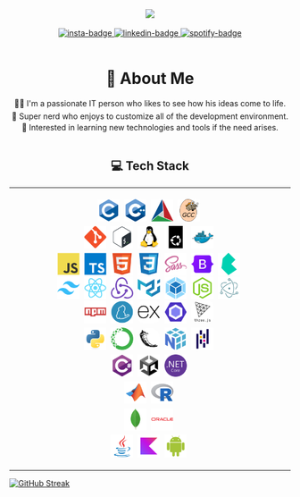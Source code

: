 <div id="header" align="center">
    <img src="https://media.giphy.com/media/M9gbBd9nbDrOTu1Mqx/giphy.gif" width="100"/>
</div>

<div id="links" align="center" style="margin: 15px auto 0px auto;">
    <a href="https://instagram.com/alex.dele.o.o">
        <img src="https://img.shields.io/badge/Instagram-%23E4405F.svg?logo=Instagram&logoColor=white" alt="insta-badge"/>
    </a>
    <a href="https://linkedin.com/in/alexandru-delegeanu">
        <img src="https://img.shields.io/badge/LinkedIn-%230077B5.svg?logo=linkedin&logoColor=white" alt="linkedin-badge"/>
    </a>
    <a href="https://open.spotify.com/playlist/5YYqRKbgTKXAcP91Tv8r1Y?si=b957d0eb82024411">
        <img src="https://img.shields.io/badge/-Spotify-1DB954?logo=spotify&logoColor=white" alt="spotify-badge"/>
    </a>
</div>
<br />

<h1 align="center">💫 About Me</h1>

<div align="center" style="display: flex; flex-direction: column; gap: 3px;">
    <div>
        👨‍💻 I'm a passionate IT person who likes to see how his ideas come to life.
    </div>
    <div>
    </div>
        👾 Super nerd who enjoys to customize all of the development environment.
    <div>
        👀 Interested in learning new technologies and tools if the need arises.
    </div>
</div>
<br>

<h2 align="center">💻 Tech Stack</h2>
<hr>

<div align="center" style="max-width: 350px; margin: 20px auto; display: flex; flex-direction: column; gap: 5px">
  <div>
    <img src="https://raw.githubusercontent.com/devicons/devicon/master/icons/c/c-original.svg" title="C" alt="C" width="40" height="40"/>&nbsp;
    <img src="https://raw.githubusercontent.com/devicons/devicon/master/icons/cplusplus/cplusplus-original.svg" title="C++" alt="C++" width="40" height="40"/>&nbsp;
    <img src="https://raw.githubusercontent.com/devicons/devicon/master/icons/cmake/cmake-original.svg" title="CMake" alt="CMake" width="40" height="40"/>&nbsp;
    <img src="https://raw.githubusercontent.com/devicons/devicon/master/icons/gcc/gcc-original.svg" title="GCC" alt="GCC" width="40" height="40"/>&nbsp;
  </div>

  <div>
    <img src="https://raw.githubusercontent.com/devicons/devicon/master/icons/git/git-original.svg" title="Git" alt="Git" width="40" height="40"/>&nbsp;
    <img src="https://raw.githubusercontent.com/devicons/devicon/master/icons/bash/bash-original.svg" title="Bash" alt="Bash" width="40" height="40"/>&nbsp;
    <img src="https://raw.githubusercontent.com/devicons/devicon/master/icons/linux/linux-original.svg" title="Linux" alt="Linux" width="40" height="40"/>&nbsp;
    <img src="https://raw.githubusercontent.com/devicons/devicon/master/icons/ubuntu/ubuntu-plain.svg" title="Ubuntu" alt="Ubuntu" width="40" height="40"/>&nbsp;
    <img src="https://raw.githubusercontent.com/devicons/devicon/master/icons/docker/docker-original.svg" title="Docker" alt="Docker" width="40" height="40"/>&nbsp;
  </div>

  <div>
    <img src="https://raw.githubusercontent.com/devicons/devicon/master/icons/javascript/javascript-original.svg" title="JavaScript" alt="JavaScript" width="40" height="40"/>&nbsp;
    <img src="https://raw.githubusercontent.com/devicons/devicon/master/icons/typescript/typescript-original.svg" title="TypeScript" alt="TypeScript" width="40" height="40"/>&nbsp;
    <img src="https://raw.githubusercontent.com/devicons/devicon/master/icons/html5/html5-original.svg" title="HTML5" alt="HTML5" width="40" height="40"/>&nbsp;
    <img src="https://raw.githubusercontent.com/devicons/devicon/master/icons/css3/css3-original.svg" title="CSS3" alt="CSS3" width="40" height="40"/>&nbsp;
    <img src="https://raw.githubusercontent.com/devicons/devicon/master/icons/sass/sass-original.svg" title="Sass" alt="Sass" width="40" height="40"/>&nbsp;
    <img src="https://raw.githubusercontent.com/devicons/devicon/master/icons/bootstrap/bootstrap-original.svg" title="Bootstrap" alt="Bootstrap" width="40" height="40"/>&nbsp;
    <img src="https://raw.githubusercontent.com/devicons/devicon/master/icons/bulma/bulma-plain.svg" title="BulmaCSS" alt="BulmaCSS" width="40" height="40"/>&nbsp;
    <img src="https://raw.githubusercontent.com/devicons/devicon/master/icons/tailwindcss/tailwindcss-plain.svg" title="TailwindCSS" alt="TailwindCSS" width="40" height="40"/>&nbsp;
    <img src="https://raw.githubusercontent.com/devicons/devicon/master/icons/react/react-original.svg" title="React" alt="React" width="40" height="40"/>&nbsp;
    <img src="https://raw.githubusercontent.com/devicons/devicon/master/icons/redux/redux-original.svg" title="Redux" alt="Redux" width="40" height="40"/>&nbsp;
    <img src="https://raw.githubusercontent.com/devicons/devicon/master/icons/materialui/materialui-original.svg" title="MaterialUI" alt="MaterialUI" width="40" height="40"/>&nbsp;
    <img src="https://raw.githubusercontent.com/devicons/devicon/master/icons/webpack/webpack-original.svg" title="Webpack" alt="Webpack" width="40" height="40"/>&nbsp;
    <img src="https://raw.githubusercontent.com/devicons/devicon/master/icons/nodejs/nodejs-original.svg" title="NodeJS" alt="NodeJS" width="40" height="40"/>&nbsp;
    <img src="https://raw.githubusercontent.com/devicons/devicon/master/icons/electron/electron-original.svg" title="ElectronJS" alt="ElectronJS" width="40" height="40"/>&nbsp;
    <img src="https://raw.githubusercontent.com/devicons/devicon/master/icons/npm/npm-original-wordmark.svg" title="NPM" alt="NPM" width="40" height="40"/>&nbsp;
    <img src="https://raw.githubusercontent.com/devicons/devicon/master/icons/yarn/yarn-original.svg" title="Yarn" alt="Yarn" width="40" height="40"/>&nbsp;
    <img src="https://raw.githubusercontent.com/devicons/devicon/master/icons/express/express-original.svg" title="Express" alt="Express" width="40" height="40" style="background-color: gray; border-radius: 10px;"/>&nbsp;
    <img src="https://raw.githubusercontent.com/devicons/devicon/master/icons/eslint/eslint-original.svg" title="Eslint" alt="Eslint" width="40" height="40"/>&nbsp;
    <img src="https://raw.githubusercontent.com/devicons/devicon/master/icons/threejs/threejs-original-wordmark.svg" title="ThreeJS" alt="ThreeJS" width="40" height="40" style="background-color: gray; border-radius: 10px"/>&nbsp;
  </div>

  <div>
    <img src="https://raw.githubusercontent.com/devicons/devicon/master/icons/python/python-original.svg" title="Python" alt="Python" width="40" height="40"/>&nbsp;
    <img src="https://raw.githubusercontent.com/devicons/devicon/master/icons/anaconda/anaconda-original.svg" title="Anaconda" alt="Anaconda" width="40" height="40"/>&nbsp;
    <img src="https://raw.githubusercontent.com/devicons/devicon/master/icons/flask/flask-original.svg" title="Flask" alt="Flask" width="40" height="40" style="background-color: gray; border-radius: 20px"/>&nbsp;
    <img src="https://raw.githubusercontent.com/devicons/devicon/master/icons/numpy/numpy-original.svg" title="NumPy" alt="NumPy" width="40" height="40"/>&nbsp;
    <img src="https://raw.githubusercontent.com/devicons/devicon/master/icons/pandas/pandas-original.svg" title="Pandas" alt="Pandas" width="40" height="40"/>&nbsp;
  </div>

  <div>
    <img src="https://raw.githubusercontent.com/devicons/devicon/master/icons/csharp/csharp-original.svg" title="CSharp" alt="CSharp" width="40" height="40"/>&nbsp;
    <img src="https://raw.githubusercontent.com/devicons/devicon/master/icons/unity/unity-original.svg" title="Unity" alt="Unity" width="40" height="40" style="background-color: gray;"/>&nbsp;
    <img src="https://raw.githubusercontent.com/devicons/devicon/master/icons/dotnetcore/dotnetcore-original.svg" title=".Net Core" alt=".Net Core" width="40" height="40"/>&nbsp;
  </div>

  <div>
    <img src="https://raw.githubusercontent.com/devicons/devicon/master/icons/matlab/matlab-original.svg" title="Matlab" alt="Matlab" width="40" height="40"/>&nbsp;
    <img src="https://raw.githubusercontent.com/devicons/devicon/master/icons/r/r-original.svg" title="R" alt="R" width="40" height="40"/>&nbsp;
  </div>
  
  <div>
    <img src="https://raw.githubusercontent.com/devicons/devicon/master/icons/mongodb/mongodb-original.svg" title="MongoDB" alt="MongoDB" width="40" height="40"/>&nbsp;
    <img src="https://raw.githubusercontent.com/devicons/devicon/master/icons/oracle/oracle-original.svg" title="OracleSQL" alt="OracleSQL" width="40" height="40"/>&nbsp;
  </div>

  <div>
    <img src="https://raw.githubusercontent.com/devicons/devicon/master/icons/java/java-original.svg" title="Java" alt="Java" width="40" height="40"/>&nbsp;
    <img src="https://raw.githubusercontent.com/devicons/devicon/master/icons/kotlin/kotlin-original.svg" title="Kotlin" alt="Kotlin" width="40" height="40"/>&nbsp;
    <img src="https://raw.githubusercontent.com/devicons/devicon/master/icons/android/android-original.svg" title="Android" alt="Android" width="40" height="40"/>&nbsp;
  </div>
</div>
<!--  react router, styled components, scikit-learn, shell script, powershell-->

<hr>

[![GitHub Streak](http://github-readme-streak-stats.herokuapp.com?user=TheAncientOwl&theme=gruvbox&date_format=M%20j%5B%2C%20Y%5D)](https://git.io/streak-stats)